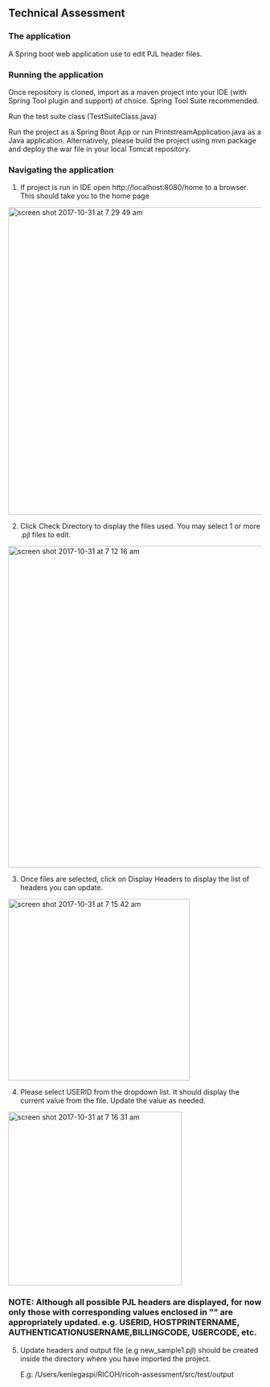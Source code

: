 ## Technical Assessment

### The application
A Spring boot web application use to edit PJL header files.

### Running the application
Once repository is cloned, import as a maven project into your IDE (with Spring Tool plugin and support) of choice. Spring Tool Suite recommended.

Run the test suite class (TestSuiteClass.java)

Run the project as a Spring Boot App or run PrintstreamApplication.java as a Java application. Alternatively, please build the project using mvn package and deploy the war file in your local Tomcat repository.

### Navigating the application

1. If project is run in IDE open http://localhost:8080/home to a browser. This should take you to the home page

<img width="611" alt="screen shot 2017-10-31 at 7 29 49 am" src="https://user-images.githubusercontent.com/33222508/32194047-59a52e8c-be0d-11e7-80f8-3b0ea5b2731f.png">

2. Click Check Directory to display the files used. You may select 1 or more .pjl files to edit.

<img width="639" alt="screen shot 2017-10-31 at 7 12 16 am" src="https://user-images.githubusercontent.com/33222508/32193287-ea756524-be0a-11e7-975a-1a106cc9a47a.png">

3. Once files are selected, click on Display Headers to display the list of headers you can update. 

<img width="361" alt="screen shot 2017-10-31 at 7 15 42 am" src="https://user-images.githubusercontent.com/33222508/32193426-57c62c8a-be0b-11e7-80e6-5a9f667e738f.png">

4. Please select USERID from the dropdown list. It should display the current value from the file. Update the value as needed.

<img width="345" alt="screen shot 2017-10-31 at 7 16 31 am" src="https://user-images.githubusercontent.com/33222508/32193461-73cb028e-be0b-11e7-8823-61d83ba1267a.png">

### NOTE: Although all possible PJL headers are displayed, for now only those with corresponding values enclosed in "" are appropriately updated.  e.g. USERID, HOSTPRINTERNAME, AUTHENTICATIONUSERNAME,BILLINGCODE, USERCODE, etc.

5. Update headers and output file (e.g new_sample1.pjl) should be created inside the directory where you have imported the project.

   E.g: /Users/kenlegaspi/RICOH/ricoh-assessment/src/test/output
